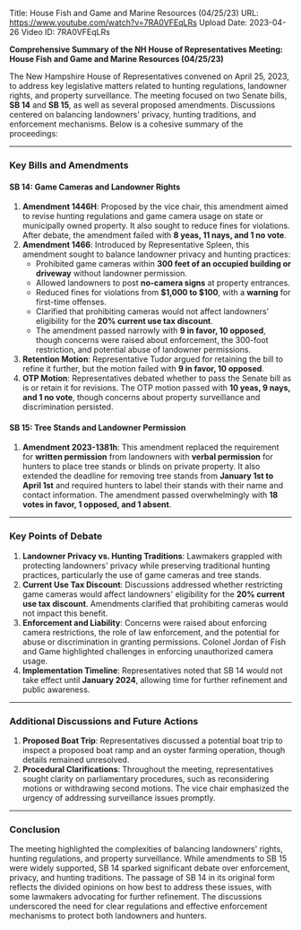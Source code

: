 Title: House Fish and Game and Marine Resources (04/25/23)
URL: https://www.youtube.com/watch?v=7RA0VFEqLRs
Upload Date: 2023-04-26
Video ID: 7RA0VFEqLRs

**Comprehensive Summary of the NH House of Representatives Meeting: House Fish and Game and Marine Resources (04/25/23)**

The New Hampshire House of Representatives convened on April 25, 2023, to address key legislative matters related to hunting regulations, landowner rights, and property surveillance. The meeting focused on two Senate bills, **SB 14** and **SB 15**, as well as several proposed amendments. Discussions centered on balancing landowners' privacy, hunting traditions, and enforcement mechanisms. Below is a cohesive summary of the proceedings:

---

### **Key Bills and Amendments**

#### **SB 14: Game Cameras and Landowner Rights**
1. **Amendment 1446H**: Proposed by the vice chair, this amendment aimed to revise hunting regulations and game camera usage on state or municipally owned property. It also sought to reduce fines for violations. After debate, the amendment failed with **8 yeas, 11 nays, and 1 no vote**.
2. **Amendment 1466**: Introduced by Representative Spleen, this amendment sought to balance landowner privacy and hunting practices:
   - Prohibited game cameras within **300 feet of an occupied building or driveway** without landowner permission.
   - Allowed landowners to post **no-camera signs** at property entrances.
   - Reduced fines for violations from **$1,000 to $100**, with a **warning** for first-time offenses.
   - Clarified that prohibiting cameras would not affect landowners' eligibility for the **20% current use tax discount**.
   - The amendment passed narrowly with **9 in favor, 10 opposed**, though concerns were raised about enforcement, the 300-foot restriction, and potential abuse of landowner permissions.
3. **Retention Motion**: Representative Tudor argued for retaining the bill to refine it further, but the motion failed with **9 in favor, 10 opposed**.
4. **OTP Motion**: Representatives debated whether to pass the Senate bill as is or retain it for revisions. The OTP motion passed with **10 yeas, 9 nays, and 1 no vote**, though concerns about property surveillance and discrimination persisted.

#### **SB 15: Tree Stands and Landowner Permission**
1. **Amendment 2023-1381h**: This amendment replaced the requirement for **written permission** from landowners with **verbal permission** for hunters to place tree stands or blinds on private property. It also extended the deadline for removing tree stands from **January 1st to April 1st** and required hunters to label their stands with their name and contact information. The amendment passed overwhelmingly with **18 votes in favor, 1 opposed, and 1 absent**.

---

### **Key Points of Debate**
1. **Landowner Privacy vs. Hunting Traditions**: Lawmakers grappled with protecting landowners' privacy while preserving traditional hunting practices, particularly the use of game cameras and tree stands.
2. **Current Use Tax Discount**: Discussions addressed whether restricting game cameras would affect landowners' eligibility for the **20% current use tax discount**. Amendments clarified that prohibiting cameras would not impact this benefit.
3. **Enforcement and Liability**: Concerns were raised about enforcing camera restrictions, the role of law enforcement, and the potential for abuse or discrimination in granting permissions. Colonel Jordan of Fish and Game highlighted challenges in enforcing unauthorized camera usage.
4. **Implementation Timeline**: Representatives noted that SB 14 would not take effect until **January 2024**, allowing time for further refinement and public awareness.

---

### **Additional Discussions and Future Actions**
1. **Proposed Boat Trip**: Representatives discussed a potential boat trip to inspect a proposed boat ramp and an oyster farming operation, though details remained unresolved.
2. **Procedural Clarifications**: Throughout the meeting, representatives sought clarity on parliamentary procedures, such as reconsidering motions or withdrawing second motions. The vice chair emphasized the urgency of addressing surveillance issues promptly.

---

### **Conclusion**
The meeting highlighted the complexities of balancing landowners' rights, hunting regulations, and property surveillance. While amendments to SB 15 were widely supported, SB 14 sparked significant debate over enforcement, privacy, and hunting traditions. The passage of SB 14 in its original form reflects the divided opinions on how best to address these issues, with some lawmakers advocating for further refinement. The discussions underscored the need for clear regulations and effective enforcement mechanisms to protect both landowners and hunters.